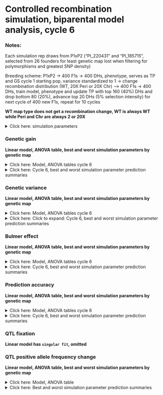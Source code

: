 Controlled recombination simulation, biparental model analysis, cycle 6
================

### Notes:

Each simulation rep draws from P1xP2 (“PI\_220431” and “PI\_185715”,
selected from 26 founders for least genetic map lost when filtering for
polymorphisms and greatest SNP density)

Breeding scheme: P1xP2 -&gt; 400 F1s -&gt; 400 DHs, phenotype, serves as
TP and GS cycle 1 starting pop, variance standardized to 1 -&gt; change
recombination distribution (WT, 20X Peri or 20X Chr) –&gt; 400 F1s -&gt;
400 DHs, train model, phenotype and update TP with top 160 (40%) DHs and
drop bottom 80 (20%), advance top 20 DHs (5% selection intensity) for
next cycle of 400 new F1s, repeat for 10 cycles

**WT map type does not get a recombination change, WT is always WT while
Peri and Chr are always 2 or 20X**

<details>
<summary>
Click here: simulation parameters
</summary>

#### Variables:

**Recombination:** WT, 2X or 20X  
**Genetic map change:** WT, Pericentromere or Chromosome  
**Repulsion:** 3:4  
**Heritability:** 0.2 or 0.8  
**QTL per Chr:** 2 or 200  
**Relationship matrix:** genomewide or causal variant

#### Load packages and data

``` r
library(tidyverse)
library(data.table)
library(kableExtra)
library(ggsci)
library(gt)
library(lme4)
library(emmeans)
library(car)
library(broom.mixed)


gg <- fread("https://raw.githubusercontent.com/etaagen/dissertation_chapter_4/main/Supplementary_2/results_S2.1/bp_gg.csv") %>% as.data.frame()
gv <- fread("https://raw.githubusercontent.com/etaagen/dissertation_chapter_4/main/Supplementary_2/results_S2.1/bp_gv.csv") %>% as.data.frame()
pa <- fread("https://raw.githubusercontent.com/etaagen/dissertation_chapter_4/main/Supplementary_2/results_S2.1/bp_pa.csv") %>% as.data.frame()
be <- fread("https://raw.githubusercontent.com/etaagen/dissertation_chapter_4/main/Supplementary_2/results_S2.1/bp_be.csv") %>% as.data.frame()
# be `value` is 2-fold higher than it should be (ASR does not know how to treat VarA/GenicVarA for DH)
be$value <- be$value/2
qtl <- fread("https://raw.githubusercontent.com/etaagen/dissertation_chapter_4/main/Supplementary_2/results_S2.1/bp_qtl.csv") %>% as.data.frame()
qtl_af <- fread("https://raw.githubusercontent.com/etaagen/dissertation_chapter_4/main/Supplementary_2/results_S2.1/bp_qtl_af.csv") %>% as.data.frame()
```

**Data frames**

gg: population’s genetic gain  
gv: additive genetic variance of population  
pa: prediction accuracy of genomic selection  
be: Bulmer effect (varA/genicVarA)  
qtl: positive and negative effect QTL fixation ratio  
qtl\_af: change in QTL negative allele frequency, subset by small (Q1),
medium, or large (Q3) effect size

**Columns**

**rep** is 1:number of reps simulation was run  
**cycle** designates founder / burnin (0), and GS cycle 1:10  
**value** is the raw response variable measurement, (or average after
summary function, grouped by legend and cycle, of all rep)  
**Matrix** is the relationship matrix used in RRBLUP, genomewide or
causal variant  
**Pop** is the full founder set (F) or biparental (bp)  
**Recombination** is the scale of map change, 2 or 20X  
**H2** is the broad sense heritability  
**QTL** is the number of QTL per chromosome  
**Map\_Type** is the WT, Pericentromere, or Chromosome-wide change to
the genetic map, given a Recombination scale  
**Repulsion** is 1:5 representing different coupling and replusion
ratios

-   3: Random 1/2 of additive effect signs are positive and 1/2 are
    negative for QTL

-   4: 1/2 of additive effect signs are positive and 1/2 are negative
    for QTL, alternating positive or negative each QTL  

</details>

### Genetic gain

**Linear model, ANOVA table, best and worst simulation parameters by
genetic map**

<details>
<summary>
Click here: Model, ANOVA tables cycle 6
</summary>

**Note:** filtered for cycle 6 or cycle 10 observations. See .Rmd file
for code.

`response variable ~ (map type + recombination + QTL per Chr + H2 + repulsion + matrix )^2 + (1|rep)`

ANOVA table, cycle 6:

    ## Analysis of Deviance Table (Type II Wald chisquare tests)
    ## 
    ## Response: value
    ##                              Chisq Df Pr(>Chisq)    
    ## Map_type                   50.6225  2  1.017e-11 ***
    ## Recombination              15.6295  1  7.704e-05 ***
    ## QTL                      1759.3994  1  < 2.2e-16 ***
    ## H2                      21340.4033  1  < 2.2e-16 ***
    ## Repulsion                 259.5501  1  < 2.2e-16 ***
    ## Matrix                   2150.2349  1  < 2.2e-16 ***
    ## Map_type:Recombination     35.0701  2  2.425e-08 ***
    ## Map_type:QTL                8.5853  2  0.0136686 *  
    ## Map_type:H2                52.1542  2  4.730e-12 ***
    ## Map_type:Repulsion         18.1738  2  0.0001131 ***
    ## Map_type:Matrix            41.0971  2  1.191e-09 ***
    ## Recombination:QTL           1.0295  1  0.3102766    
    ## Recombination:H2           18.8054  1  1.448e-05 ***
    ## Recombination:Repulsion     1.6215  1  0.2028787    
    ## Recombination:Matrix       65.3766  1  6.187e-16 ***
    ## QTL:H2                   2179.8284  1  < 2.2e-16 ***
    ## QTL:Repulsion             189.7741  1  < 2.2e-16 ***
    ## QTL:Matrix                610.8691  1  < 2.2e-16 ***
    ## H2:Repulsion               42.6185  1  6.653e-11 ***
    ## H2:Matrix                 128.8605  1  < 2.2e-16 ***
    ## Repulsion:Matrix           45.6199  1  1.436e-11 ***
    ## ---
    ## Signif. codes:  0 '***' 0.001 '**' 0.01 '*' 0.05 '.' 0.1 ' ' 1

</details>
<details>
<summary>
Click here: Cycle 6, best and worst simulation parameter prediction
summaries
</summary>

#### Cycle 6, WT map

![](model_S2.3_files/figure-gfm/unnamed-chunk-3-1.png)<!-- -->![](model_S2.3_files/figure-gfm/unnamed-chunk-3-2.png)<!-- -->

#### Cycle 6, Pericentromere map

![](model_S2.3_files/figure-gfm/unnamed-chunk-4-1.png)<!-- -->![](model_S2.3_files/figure-gfm/unnamed-chunk-4-2.png)<!-- -->

#### Cycle 6, Chromosome map

![](model_S2.3_files/figure-gfm/unnamed-chunk-5-1.png)<!-- -->![](model_S2.3_files/figure-gfm/unnamed-chunk-5-2.png)<!-- -->

</details>

### Genetic variance

**Linear model, ANOVA table, best and worst simulation parameters by
genetic map**

<details>
<summary>
Click here: Model, ANOVA tables cycle 6
</summary>

**Note:** filtered for cycle 6 or cycle 10 observations. See .Rmd file
for code.

`response variable ~ (map type + recombination + QTL per Chr + H2 + repulsion + matrix )^2 + (1|rep)`

ANOVA table, cycle 6:

    ## Analysis of Deviance Table (Type II Wald chisquare tests)
    ## 
    ## Response: value
    ##                             Chisq Df Pr(>Chisq)    
    ## Map_type                 807.0629  2  < 2.2e-16 ***
    ## Recombination            288.1461  1  < 2.2e-16 ***
    ## QTL                     5159.3011  1  < 2.2e-16 ***
    ## H2                      4263.7797  1  < 2.2e-16 ***
    ## Repulsion                167.6038  1  < 2.2e-16 ***
    ## Matrix                  1510.4491  1  < 2.2e-16 ***
    ## Map_type:Recombination   232.0947  2  < 2.2e-16 ***
    ## Map_type:QTL             173.2715  2  < 2.2e-16 ***
    ## Map_type:H2               38.4375  2  4.502e-09 ***
    ## Map_type:Repulsion         9.6898  2  0.0078682 ** 
    ## Map_type:Matrix           67.8426  2  1.854e-15 ***
    ## Recombination:QTL         45.6470  1  1.416e-11 ***
    ## Recombination:H2           0.1768  1  0.6741634    
    ## Recombination:Repulsion    0.4016  1  0.5262409    
    ## Recombination:Matrix      34.6424  1  3.962e-09 ***
    ## QTL:H2                   111.1094  1  < 2.2e-16 ***
    ## QTL:Repulsion              0.4554  1  0.4997861    
    ## QTL:Matrix               615.1618  1  < 2.2e-16 ***
    ## H2:Repulsion              13.5020  1  0.0002383 ***
    ## H2:Matrix                230.0390  1  < 2.2e-16 ***
    ## Repulsion:Matrix          18.1422  1  2.050e-05 ***
    ## ---
    ## Signif. codes:  0 '***' 0.001 '**' 0.01 '*' 0.05 '.' 0.1 ' ' 1

</details>
<details>
<summary>
Click here: Click to expand: Cycle 6, best and worst simulation
parameter prediction summaries
</summary>

#### Cycle 6, WT map

![](model_S2.3_files/figure-gfm/unnamed-chunk-8-1.png)<!-- -->![](model_S2.3_files/figure-gfm/unnamed-chunk-8-2.png)<!-- -->

#### Cycle 6, Pericentromere map

![](model_S2.3_files/figure-gfm/unnamed-chunk-9-1.png)<!-- -->![](model_S2.3_files/figure-gfm/unnamed-chunk-9-2.png)<!-- -->

#### Cycle 6, Chromosome map

![](model_S2.3_files/figure-gfm/unnamed-chunk-10-1.png)<!-- -->![](model_S2.3_files/figure-gfm/unnamed-chunk-10-2.png)<!-- -->

</details>

### Bulmer effect

**Linear model, ANOVA table, best and worst simulation parameters by
genetic map**

<details>
<summary>
Click here: Model, ANOVA tables cycle 6
</summary>

**Note:** filtered for cycle 6 or cycle 10 observations. See .Rmd file
for code.

`response variable ~ (map type + recombination + QTL per Chr + H2 + repulsion + matrix )^2 + (1|rep)`

ANOVA table, cycle 6:

    ## Analysis of Deviance Table (Type II Wald chisquare tests)
    ## 
    ## Response: value
    ##                              Chisq Df Pr(>Chisq)    
    ## Map_type                  367.7425  2  < 2.2e-16 ***
    ## Recombination             101.0034  1  < 2.2e-16 ***
    ## QTL                     11865.7541  1  < 2.2e-16 ***
    ## H2                       2812.5506  1  < 2.2e-16 ***
    ## Repulsion                4459.1420  1  < 2.2e-16 ***
    ## Matrix                    138.8782  1  < 2.2e-16 ***
    ## Map_type:Recombination    130.5004  2  < 2.2e-16 ***
    ## Map_type:QTL               18.2641  2  0.0001081 ***
    ## Map_type:H2                 5.1137  2  0.0775486 .  
    ## Map_type:Repulsion          8.4413  2  0.0146890 *  
    ## Map_type:Matrix            46.7514  2  7.048e-11 ***
    ## Recombination:QTL          26.4969  1  2.640e-07 ***
    ## Recombination:H2            0.1214  1  0.7275746    
    ## Recombination:Repulsion     0.3436  1  0.5577314    
    ## Recombination:Matrix       10.4838  1  0.0012042 ** 
    ## QTL:H2                     25.9410  1  3.520e-07 ***
    ## QTL:Repulsion            1742.0579  1  < 2.2e-16 ***
    ## QTL:Matrix                266.1519  1  < 2.2e-16 ***
    ## H2:Repulsion              118.6259  1  < 2.2e-16 ***
    ## H2:Matrix                  14.4881  1  0.0001410 ***
    ## Repulsion:Matrix           75.9030  1  < 2.2e-16 ***
    ## ---
    ## Signif. codes:  0 '***' 0.001 '**' 0.01 '*' 0.05 '.' 0.1 ' ' 1

</details>
<details>
<summary>
Click here: Cycle 6, best and worst simulation parameter prediction
summaries
</summary>

#### Cycle 6, WT map

![](model_S2.3_files/figure-gfm/unnamed-chunk-13-1.png)<!-- -->![](model_S2.3_files/figure-gfm/unnamed-chunk-13-2.png)<!-- -->

#### Cycle 6, Pericentromere map

![](model_S2.3_files/figure-gfm/unnamed-chunk-14-1.png)<!-- -->![](model_S2.3_files/figure-gfm/unnamed-chunk-14-2.png)<!-- -->

#### Cycle 6, Chromosome map

![](model_S2.3_files/figure-gfm/unnamed-chunk-15-1.png)<!-- -->![](model_S2.3_files/figure-gfm/unnamed-chunk-15-2.png)<!-- -->

</details>

### Prediction accuracy

**Linear model, ANOVA table, best and worst simulation parameters by
genetic map**

<details>
<summary>
Click here: Model, ANOVA tables cycle 6
</summary>

**Note:** filtered for cycle 6 or cycle 10 observations. See .Rmd file
for code.

`response variable ~ (map type + recombination + QTL per Chr + H2 + repulsion + matrix )^2 + (1|rep)`

ANOVA table, cycle 6:

    ## Analysis of Deviance Table (Type II Wald chisquare tests)
    ## 
    ## Response: value
    ##                             Chisq Df Pr(>Chisq)    
    ## Map_type                  34.3505  2  3.474e-08 ***
    ## Recombination              5.6268  1  0.0176883 *  
    ## QTL                      276.3949  1  < 2.2e-16 ***
    ## H2                      8834.1035  1  < 2.2e-16 ***
    ## Repulsion                 18.1335  1  2.060e-05 ***
    ## Matrix                  1193.4993  1  < 2.2e-16 ***
    ## Map_type:Recombination     5.1679  2  0.0754741 .  
    ## Map_type:QTL              17.5726  2  0.0001528 ***
    ## Map_type:H2                0.0951  2  0.9535749    
    ## Map_type:Repulsion         0.4810  2  0.7862310    
    ## Map_type:Matrix            5.2050  2  0.0740879 .  
    ## Recombination:QTL         10.3466  1  0.0012971 ** 
    ## Recombination:H2           0.0344  1  0.8529632    
    ## Recombination:Repulsion    0.4385  1  0.5078539    
    ## Recombination:Matrix       7.2097  1  0.0072512 ** 
    ## QTL:H2                   240.8556  1  < 2.2e-16 ***
    ## QTL:Repulsion             41.0260  1  1.502e-10 ***
    ## QTL:Matrix               554.1975  1  < 2.2e-16 ***
    ## H2:Repulsion              10.2770  1  0.0013470 ** 
    ## H2:Matrix                104.5995  1  < 2.2e-16 ***
    ## Repulsion:Matrix           1.1538  1  0.2827651    
    ## ---
    ## Signif. codes:  0 '***' 0.001 '**' 0.01 '*' 0.05 '.' 0.1 ' ' 1

</details>
<details>
<summary>
Click here: Cycle 6, best and worst simulation parameter prediction
summaries
</summary>

#### Cycle 6, WT map

![](model_S2.3_files/figure-gfm/unnamed-chunk-18-1.png)<!-- -->![](model_S2.3_files/figure-gfm/unnamed-chunk-18-2.png)<!-- -->

#### Cycle 6, Pericentromere map

![](model_S2.3_files/figure-gfm/unnamed-chunk-19-1.png)<!-- -->![](model_S2.3_files/figure-gfm/unnamed-chunk-19-2.png)<!-- -->

#### Cycle 6, Chromosome map

![](model_S2.3_files/figure-gfm/unnamed-chunk-20-1.png)<!-- -->![](model_S2.3_files/figure-gfm/unnamed-chunk-20-2.png)<!-- -->

</details>

### QTL fixation

**Linear model has `singular fit`, omitted**

### QTL positive allele frequency change

**Linear model, ANOVA table, best and worst simulation parameters by
genetic map**

<details>
<summary>
Click here: Model, ANOVA table
</summary>

**Note:** total cycle change observations. See .Rmd file for code.

`response variable ~ (map type + recombination + QTL per Chr + H2 + repulsion + matrix + allele)^2 + (1|rep)`

ANOVA table:

    ## Analysis of Deviance Table (Type II Wald chisquare tests)
    ## 
    ## Response: value
    ##                              Chisq Df Pr(>Chisq)    
    ## Map_type                9.1669e+00  2  0.0102195 *  
    ## Recombination           8.4620e-01  1  0.3576331    
    ## QTL                     1.3679e+05  1  < 2.2e-16 ***
    ## H2                      5.4466e+03  1  < 2.2e-16 ***
    ## Repulsion               2.1079e+03  1  < 2.2e-16 ***
    ## Matrix                  3.2319e+03  1  < 2.2e-16 ***
    ## Allele                  4.6420e+04  2  < 2.2e-16 ***
    ## Map_type:Recombination  7.1000e-03  2  0.9964539    
    ## Map_type:QTL            3.0601e+00  2  0.2165210    
    ## Map_type:H2             9.6276e+00  2  0.0081169 ** 
    ## Map_type:Repulsion      2.0892e+01  2  2.907e-05 ***
    ## Map_type:Matrix         5.8024e+00  2  0.0549581 .  
    ## Map_type:Allele         5.8816e+00  4  0.2081682    
    ## Recombination:QTL       2.8500e-02  1  0.8658609    
    ## Recombination:H2        1.0000e-04  1  0.9928810    
    ## Recombination:Repulsion 5.0876e+00  1  0.0240979 *  
    ## Recombination:Matrix    9.8014e+00  1  0.0017437 ** 
    ## Recombination:Allele    4.7340e+00  2  0.0937600 .  
    ## QTL:H2                  3.5671e+03  1  < 2.2e-16 ***
    ## QTL:Repulsion           7.5600e-02  1  0.7833993    
    ## QTL:Matrix              3.1310e+03  1  < 2.2e-16 ***
    ## QTL:Allele              1.4792e+04  2  < 2.2e-16 ***
    ## H2:Repulsion            8.8426e+00  1  0.0029427 ** 
    ## H2:Matrix               1.2605e+01  1  0.0003846 ***
    ## H2:Allele               6.4655e+02  2  < 2.2e-16 ***
    ## Repulsion:Matrix        2.9290e+02  1  < 2.2e-16 ***
    ## Repulsion:Allele        7.8737e+02  2  < 2.2e-16 ***
    ## Matrix:Allele           7.5260e+02  2  < 2.2e-16 ***
    ## ---
    ## Signif. codes:  0 '***' 0.001 '**' 0.01 '*' 0.05 '.' 0.1 ' ' 1

</details>
<details>
<summary>
Click here: Best and worst simulation parameter prediction summaries
</summary>

#### WT map

![](model_S2.3_files/figure-gfm/unnamed-chunk-23-1.png)<!-- -->![](model_S2.3_files/figure-gfm/unnamed-chunk-23-2.png)<!-- -->

#### Pericentromere map

![](model_S2.3_files/figure-gfm/unnamed-chunk-24-1.png)<!-- -->![](model_S2.3_files/figure-gfm/unnamed-chunk-24-2.png)<!-- -->

#### Chromosome map

![](model_S2.3_files/figure-gfm/unnamed-chunk-25-1.png)<!-- -->![](model_S2.3_files/figure-gfm/unnamed-chunk-25-2.png)<!-- -->

</details>

